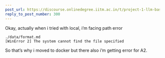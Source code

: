```yaml
---
post_url: https://discourse.onlinedegree.iitm.ac.in/t/project-1-llm-based-automation-agent-discussion-thread-tds-jan-2025/164277/301
reply_to_post_number: 300
---
```

Okay, actually when i tried with local, i’m facing path error

```
./data/format.md
[WinError 2] The system cannot find the file specified

```

So that’s why i moved to docker but there also i’m getting error for A2.